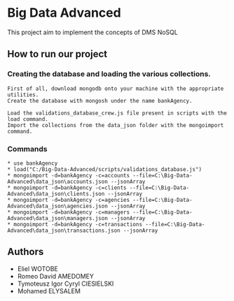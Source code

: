 # Big Data Advanced
This project aim to implement the concepts of DMS NoSQL

## How to run our project
  ### Creating the database and loading the various collections.
    First of all, download mongodb onto your machine with the appropriate utilities.
    Create the database with mongosh under the name bankAgency.

    Load the validations_database_crew.js file present in scripts with the load command.
    Import the collections from the data_json folder with the mongoimport command.
  ### Commands
    * use bankAgency
    * load("C:/Big-Data-Advanced/scripts/validations_database.js")
    * mongoimport -d=bankAgency -c=accounts --file=C:\Big-Data-Advanced\data_json\accounts.json --jsonArray  
    * mongoimport -d=bankAgency -c=clients --file=C:\Big-Data-Advanced\data_json\clients.json --jsonArray  
    * mongoimport -d=bankAgency -c=agencies --file=C:\Big-Data-Advanced\data_json\agencies.json --jsonArray  
    * mongoimport -d=bankAgency -c=managers --file=C:\Big-Data-Advanced\data_json\managers.json --jsonArray  
    * mongoimport -d=bankAgency -c=transactions --file=C:\Big-Data-Advanced\data_json\transactions.json --jsonArray  


## Authors
  * Eliel WOTOBE 
  * Romeo David AMEDOMEY
  * Tymoteusz Igor Cyryl CIESIELSKI
  * Mohamed ELYSALEM
